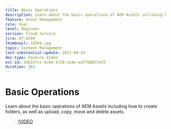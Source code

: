 ```yaml
---
title: Basic Operations
description: Learn about the basic operations of AEM Assets including how to create folders, as well as upload, copy, move and delete assets.
feature: Asset Management
role: User
level: Beginner
version: Cloud Service
jira: KT-4299
thumbnail: 32044.jpg
topic: Content Management
last-substantial-update: 2021-09-24
doc-type: Feature Video
exl-id: d5b25fcc-4c8d-4720-a14e-eaf768873415
duration: 261
---
```

# Basic Operations

Learn about the basic operations of AEM Assets including how to create folders, as well as upload, copy, move and delete assets.

>[!VIDEO](https://video.tv.adobe.com/v/32044?quality=12&learn=on)
